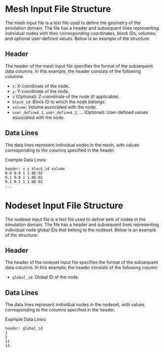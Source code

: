 # Mesh Input File Structure

The mesh input file is a text file used to define the geometry of the simulation domain. The file has a header and subsequent lines representing individual nodes with their corresponding coordinates, block IDs, volumes, and optional user-defined values. Below is an example of the structure:

## Header
The header of the mesh input file specifies the format of the subsequent data columns. In this example, the header consists of the following columns:

- `x`: X-coordinate of the node.
- `y`: Y-coordinate of the node.
- `z` (Optional): Z-coordinate of the node (if applicable).
- `block_id`: Block ID to which the node belongs.
- `volume`: Volume associated with the node.
- `user_defined_1`, `user_defined_2`, ... (Optional): User-defined values associated with the node.

## Data Lines
The data lines represent individual nodes in the mesh, with values corresponding to the columns specified in the header.

Example Data Lines:

```plaintext
header: x y block_id volume
0.0 0.0 1 1.0E-02
0.1 0.0 1 1.0E-02
0.1 0.1 1 1.0E-02
...
```

# Nodeset Input File Structure

The nodeset input file is a text file used to define sets of nodes in the simulation domain. The file has a header and subsequent lines representing individual node global IDs that belong to the nodeset. Below is an example of the structure:

## Header
The header of the nodeset input file specifies the format of the subsequent data columns. In this example, the header consists of the following column:

- `global_id`: Global ID of the node.

## Data Lines
The data lines represent individual nodes in the nodeset, with values corresponding to the columns specified in the header.

Example Data Lines:

```plaintext
header: global_id
1
2
11
12
```